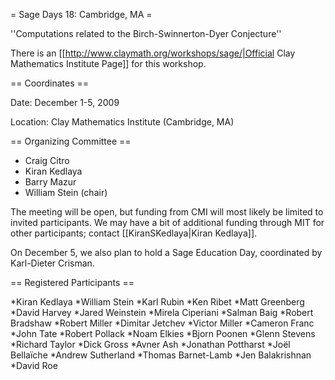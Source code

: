 = Sage Days 18: Cambridge, MA =

''Computations related to the Birch-Swinnerton-Dyer Conjecture''

There is an [[http://www.claymath.org/workshops/sage/|Official Clay Mathematics Institute Page]] for this workshop.

== Coordinates ==
  
 Date: December 1-5, 2009

 Location: Clay Mathematics Institute (Cambridge, MA)


== Organizing Committee ==
 * Craig Citro
 * Kiran Kedlaya
 * Barry Mazur
 * William Stein (chair)

The meeting will be open, but funding from CMI will most likely be limited to invited participants. We may have a bit of additional funding through MIT for other participants; contact [[KiranSKedlaya|Kiran Kedlaya]].

On December 5, we also plan to hold a Sage Education Day, coordinated by Karl-Dieter Crisman.
 
== Registered Participants ==

  *Kiran Kedlaya
  *William Stein
  *Karl Rubin
  *Ken Ribet
  *Matt Greenberg
  *David Harvey
  *Jared Weinstein
  *Mirela Ciperiani
  *Salman Baig
  *Robert Bradshaw
  *Robert Miller
  *Dimitar Jetchev
  *Victor Miller
  *Cameron Franc
  *John Tate
  *Robert Pollack
  *Noam Elkies
  *Bjorn Poonen
  *Glenn Stevens
  *Richard Taylor
  *Dick Gross
  *Avner Ash
  *Jonathan Pottharst
  *Joël Bellaïche
  *Andrew Sutherland
  *Thomas Barnet-Lamb
  *Jen Balakrishnan
  *David Roe
